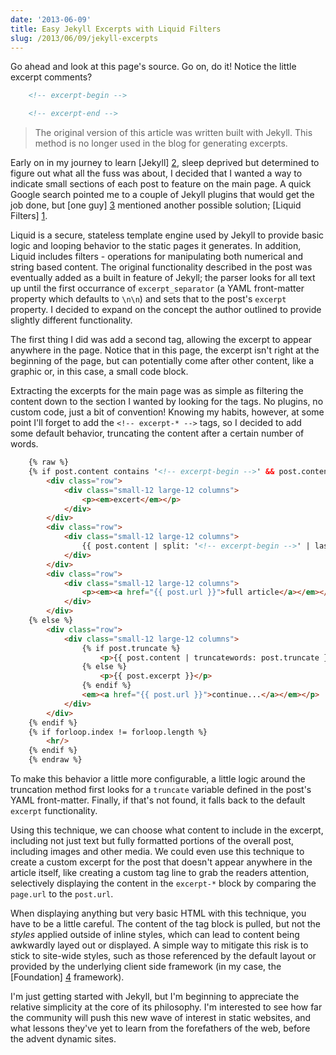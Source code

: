 ```yaml
---
date: '2013-06-09'
title: Easy Jekyll Excerpts with Liquid Filters
slug: /2013/06/09/jekyll-excerpts
---
```


Go ahead and look at this page's source.  Go on, do it! Notice the little excerpt comments?

```html
    <!-- excerpt-begin -->

    <!-- excerpt-end -->
```

> The original version of this article was written built with Jekyll.  This method is no longer used in the blog for generating excerpts.

<!-- excerpt-begin -->
Early on in my journey to learn [Jekyll] [2], sleep deprived but determined to figure out what all the fuss was about, I decided that I wanted a way to indicate small sections of each post to feature on the main page.  A quick Google search pointed me to a couple of Jekyll plugins that would get the job done, but [one guy] [3] mentioned another possible solution; [Liquid Filters] [1].
<!-- excerpt-end -->

Liquid is a secure, stateless template engine used by Jekyll to provide basic logic and looping behavior to the static pages it generates.  In addition, Liquid includes filters - operations for manipulating both numerical and string based content.  The original functionality described in the post was eventually added as a built in feature of Jekyll; the parser looks for all text up until the first occurrance of `excerpt_separator` (a YAML front-matter property which defaults to `\n\n`) and sets that to the post's `excerpt` property.  I decided to expand on the concept the author outlined to provide slightly different functionality.

The first thing I did was add a second tag, allowing the excerpt to appear anywhere in the page.  Notice that in this page, the excerpt isn't right at the beginning of the page, but can potentially come after other content, like a graphic or, in this case, a small code block.

Extracting the excerpts for the main page was as simple as filtering the content down to the section I wanted by looking for the tags.  No plugins, no custom code, just a bit of convention!  Knowing my habits, however, at some point I'll forget to add the `<!-- excerpt-* -->` tags, so I decided to add some default behavior, truncating the content after a certain number of words.

```html
    {% raw %}
    {% if post.content contains '<!-- excerpt-begin -->' && post.content contains '<!-- excerpt-end -->' %}
        <div class="row">
            <div class="small-12 large-12 columns">
                <p><em>excert</em></p>
            </div>
        </div>
        <div class="row">
            <div class="small-12 large-12 columns">
                {{ post.content | split: '<!-- excerpt-begin -->' | last | split: '<!-- excerpt-end -->' | first }}
            </div>
        </div>
        <div class="row">
            <div class="small-12 large-12 columns">
                <p><em><a href="{{ post.url }}">full article</a></em></p>
            </div>
        </div>
    {% else %}
        <div class="row">
            <div class="small-12 large-12 columns">
                {% if post.truncate %}
                    <p>{{ post.content | truncatewords: post.truncate }}</p>
                {% else %}
                    <p>{{ post.excerpt }}</p>
                {% endif %}
                <em><a href="{{ post.url }}">continue...</a></em></p>
            </div>
        </div>
    {% endif %}
    {% if forloop.index != forloop.length %}
        <hr/>
    {% endif %}
    {% endraw %}
```

To make this behavior a little more configurable, a little logic around the truncation method first looks for a `truncate` variable defined in the post's YAML front-matter.  Finally, if that's not found, it falls back to the default `excerpt` functionality.

Using this technique, we can choose what content to include in the excerpt, including not just text but fully formatted portions of the overall post, including images and other media.  We could even use this technique to create a custom excerpt for the post that doesn't appear anywhere in the article itself, like creating a custom tag line to grab the readers attention, selectively displaying the content in the `excerpt-*` block by comparing the `page.url` to the `post.url`.

When displaying anything but very basic HTML with this technique, you have to be a little careful.  The content of the tag block is pulled, but not the _styles_ applied outside of inline styles, which can lead to content being awkwardly layed out or displayed.  A simple way to mitigate this risk is to stick to site-wide styles, such as those referenced by the default layout or provided by the underlying client side framework (in my case, the [Foundation] [4] framework).

I'm just getting started with Jekyll, but I'm beginning to appreciate the relative simplicity at the core of its philosophy.  I'm interested to see how far the community will push this new wave of interest in static websites, and what lessons they've yet to learn from the forefathers of the web, before the advent dynamic sites.

[1]: https://github.com/Shopify/liquid/wiki/Liquid-for-Designers
[2]: http://jekyllrb.com/
[3]: http://foldl.me/2012/jekyll-excerpts/
[4]: http://foundation.zurb.com/